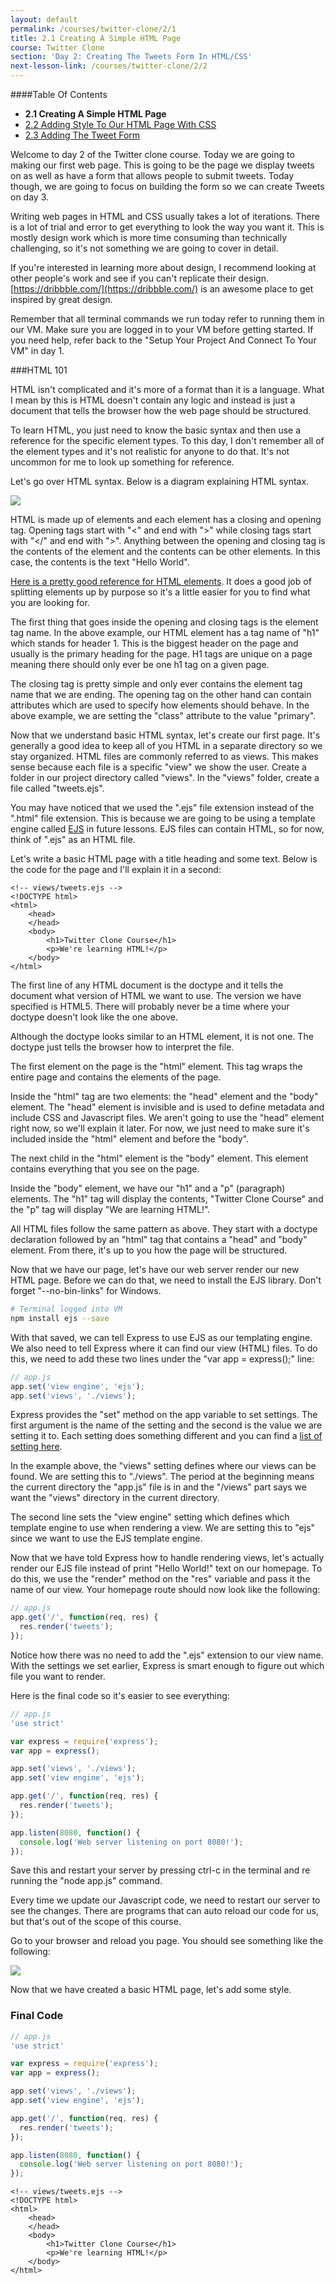 ```yaml
---
layout: default
permalink: /courses/twitter-clone/2/1
title: 2.1 Creating A Simple HTML Page
course: Twitter Clone
section: 'Day 2: Creating The Tweets Form In HTML/CSS'
next-lesson-link: /courses/twitter-clone/2/2
---
```


####Table Of Contents

- **2.1 Creating A Simple HTML Page**
- [2.2 Adding Style To Our HTML Page With CSS](/courses/twitter-clone/2/2)
- [2.3 Adding The Tweet Form](/courses/twitter-clone/2/3)

Welcome to day 2 of the Twitter clone course.  Today we are going to making our first web page.  This is going to be the page we display tweets on as well as have a form that allows people to submit tweets.  Today though, we are going to focus on building the form so we can create Tweets on day 3.

Writing web pages in HTML and CSS usually takes a lot of iterations.  There is a lot of trial and error to get everything to look the way you want it.  This is mostly design work which is more time consuming than technically challenging, so it's not something we are going to cover in detail.

If you're interested in learning more about design, I recommend looking at other people's work and see if you can't replicate their design.  [https://dribbble.com/](https://dribbble.com/) is an awesome place to get inspired by great design.

Remember that all terminal commands we run today refer to running them in our VM.  Make sure you are logged in to your VM before getting started.  If you need help, refer back to the "Setup Your Project And Connect To Your VM" in day 1.

###HTML 101

HTML isn't complicated and it's more of a format than it is a language.  What I mean by this is HTML doesn't contain any logic and instead is just a document that tells the browser how the web page should be structured.

To learn HTML, you just need to know the basic syntax and then use a reference for the specific element types.  To this day, I don't remember all of the element types and it's not realistic for anyone to do that.  It's not uncommon for me to look up something for reference.

Let's go over HTML syntax.  Below is a diagram explaining HTML syntax.

![](https://s3.amazonaws.com/spark-school/courses/twitter-clone/2/HTML-element-markup-syntax-diagram.png)

HTML is made up of elements and each element has a closing and opening tag.  Opening tags start with "<" and end with ">" while closing tags start with "</" and end with ">".  Anything between the opening and closing tag is the contents of the element and the contents can be other elements.  In this case, the contents is the text "Hello World".

[Here is a pretty good reference for HTML elements](https://developer.mozilla.org/en-US/docs/Web/HTML/Element).  It does a good job of splitting elements up by purpose so it's a little easier for you to find what you are looking for.

The first thing that goes inside the opening and closing tags is the element tag name.  In the above example, our HTML element has a tag name of "h1" which stands for header 1.  This is the biggest header on the page and usually is the primary heading for the page.  H1 tags are unique on a page meaning there should only ever be one h1 tag on a given page.

The closing tag is pretty simple and only ever contains the element tag name that we are ending.  The opening tag on the other hand can contain attributes which are used to specify how elements should behave.  In the above example, we are setting the "class" attribute to the value "primary".

Now that we understand basic HTML syntax, let's create our first page.  It's generally a good idea to keep all of you HTML in a separate directory so we stay organized.  HTML files are commonly referred to as views.  This makes sense because each file is a specific "view" we show the user. Create a folder in our project directory called "views".  In the "views" folder, create a file called "tweets.ejs".

You may have noticed that we used the ".ejs" file extension instead of the ".html" file extension.  This is because we are going to be using a template engine called [EJS](http://www.embeddedjs.com/) in future lessons.  EJS files can contain HTML, so for now, think of ".ejs" as an HTML file.

Let's write a basic HTML page with a title heading and some text.  Below is the code for the page and I'll explain it in a second:

```ejs
<!-- views/tweets.ejs -->
<!DOCTYPE html>
<html>
    <head>
    </head>
    <body>
        <h1>Twitter Clone Course</h1>
        <p>We're learning HTML!</p>
    </body>
</html>
```

The first line of any HTML document is the doctype and it tells the document what version of HTML we want to use.  The version we have specified is HTML5.  There will probably never be a time where your doctype doesn't look like the one above.

Although the doctype looks similar to an HTML element, it is not one.   The doctype just tells the browser how to interpret the file.

The first element on the page is the "html" element.  This tag wraps the entire page and contains the elements of the page.

Inside the "html" tag are two elements: the "head" element and the "body" element.  The "head" element is invisible and is used to define metadata and include CSS and Javascript files.  We aren't going to use the "head" element right now, so we'll explain it later.  For now, we just need to make sure it's included inside the "html" element and before the "body".

The next child in the "html" element is the "body" element.  This element contains everything that you see on the page.

Inside the "body" element, we have our  "h1" and a "p" (paragraph) elements.  The "h1" tag will display the contents, "Twitter Clone Course" and the "p" tag will display "We are learning HTML!".

All HTML files follow the same pattern as above.  They start with a doctype declaration followed by an "html" tag that contains a "head" and "body" element.  From there, it's up to you how the page will be structured.

Now that we have our page, let's have our web server render our new HTML page.  Before we can do that, we need to install the EJS library. Don't forget "--no-bin-links" for Windows.

```bash
# Terminal logged into VM
npm install ejs --save
 ```

With that saved, we can tell Express to use EJS as our templating engine.  We also need to tell Express where it can find our view (HTML) files.  To do this, we need to add these two lines under the "var app = express();" line:

```javascript
// app.js
app.set('view engine', 'ejs');
app.set('views', './views');
```

Express provides the "set" method on the app variable to set settings.  The first argument is the name of the setting and the second is the value we are setting it to.  Each setting does something different and you can find a [list of setting here](http://expressjs.com/en/api.html#app.set).

In the example above, the "views" setting defines where our views can be found.  We are setting this to "./views".  The period at the beginning means the current directory the "app.js" file is in and the "/views" part says we want the "views" directory in the current directory.

The second line sets the "view engine" setting which defines which template engine to use when rendering a view.  We are setting this to "ejs" since we want to use the EJS template engine.

Now that we have told Express how to handle rendering views, let's actually render our EJS file instead of print "Hello World!" text on our homepage.  To do this, we use the "render" method on the "res" variable and pass it the name of our view.  Your homepage route should now look like the following:

```javascript
// app.js
app.get('/', function(req, res) {
  res.render('tweets');
});
```

Notice how there was no need to add the ".ejs" extension to our view name.  With the settings we set earlier, Express is smart enough to figure out which file you want to render.

Here is the final code so it's easier to see everything:

```javascript
// app.js
'use strict'

var express = require('express');
var app = express();

app.set('views', './views');
app.set('view engine', 'ejs');

app.get('/', function(req, res) {
  res.render('tweets');
});

app.listen(8080, function() {
  console.log('Web server listening on port 8080!');
});
```

Save this and restart your server by pressing ctrl-c in the terminal and re running the "node app.js" command.

Every time we update our Javascript code, we need to restart our server to see the changes.  There are programs that can auto reload our code for us, but that's out of the scope of this course.

Go to your browser and reload you page.  You should see something like the following:

![](https://s3.amazonaws.com/spark-school/courses/twitter-clone/2/simple-html-page-with-header-and-paragraph.png)

Now that we have created a basic HTML page, let's add some style.

### Final Code

```javascript
// app.js
'use strict'

var express = require('express');
var app = express();

app.set('views', './views');
app.set('view engine', 'ejs');

app.get('/', function(req, res) {
  res.render('tweets');
});

app.listen(8080, function() {
  console.log('Web server listening on port 8080!');
});
```

```ejs
<!-- views/tweets.ejs -->
<!DOCTYPE html>
<html>
    <head>
    </head>
    <body>
        <h1>Twitter Clone Course</h1>
        <p>We're learning HTML!</p>
    </body>
</html>
```
